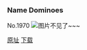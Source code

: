 ### Name Dominoes
No.1970
![图片不见了~~~](https://imgs.xkcd.com/comics/name_dominoes.png)

[原址](https://xkcd.com//1970) [下载](https://imgs.xkcd.com/comics/name_dominoes.png)

